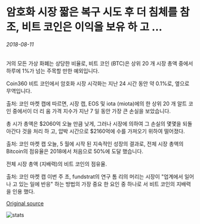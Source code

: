 # 암호화 시장 짧은 복구 시도 후 더 침체를 참조, 비트 코인은 이익을 보유 하 고 ...

###### 2018-08-11

거의 모든 가상 화폐는 상당한 비율로, 비트 코인 (BTC)은 상위 20 개 시장 총액 중에서 하루에 1%가 넘는 주목할 만한 예외입니다.

Coin360 비트 코인에서 암호화 시장 시각화는 지난 24 시간 동안 약 0.1%로, 옆으로 무역입니다.

출처: 코인 마켓 캡에 따르면, 시장 캡, EOS 및 iota (miota)에의 한 상위 20 개 알트 코인 중에서이 더 리 움 가격 지수가 지난 7 일 동안 가장 큰 손실을 보았습니다.

총 시가 총액은 $2060억 오늘 만큼 낮게, 그러나 시장에 의하여 그 손실의 몇몇을 되돌아간다 것을 처리 하 고, 압박 시간으로 $2160억에 수를 가져오기 위하여 떨어졌다.

출처: 코인 마켓 캡 오늘, 5 월에 시작 된 지속적인 성장의 결과로, 전체 시장 총액의 Bitcoin의 점유율은 2018에서 처음으로 50%에 도달 했습니다.

전체 시장 총액 (지배력)의 비트 코인의 점유율.

출처: 코인 마켓 캡 이번 주 초, fundstrat의 연구 톰 리의 머리는 시장이 "업계에서 일어나 고 있는 일에 반응" 하는 방법의 가장 중요 한 요인 중 하나로 서 비트 코인의 지배력을 인용 했다.

[Original source](https://cointelegraph.com/news/crypto-markets-see-more-slump-after-short-recovery-attempt-bitcoin-holds-gains)

![stats](https://c.statcounter.com/11760860/0/a89fa40b/1/ "stats")